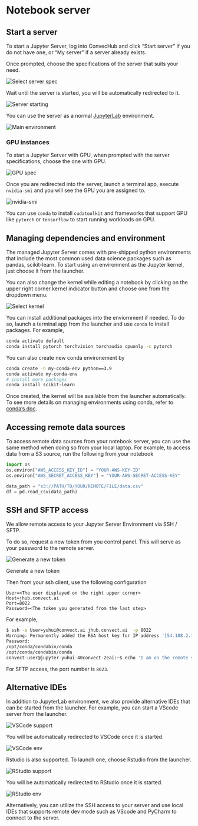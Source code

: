 # Notebook server

## Start a server

To start a Jupyter Server, log into ConvecHub and click “Start server” if you do not have one, or “My server” if a server already exists. 

Once prompted, choose the specifications of the server that suits your need.

![Select server spec](Notebook%20s%20b4d80/Untitled.png)

Wait until the server is started, you will be automatically redirected to it. 

![Server starting](Notebook%20s%20b4d80/Untitled%201.png)

You can use the server as a normal [JupyterLab](https://jupyterlab.readthedocs.io/en/stable/) environment.

![Main environment](Notebook%20s%20b4d80/Untitled%202.png)


### GPU instances

To start a Jupyter Server with GPU, when prompted with the server specifications, choose the one with GPU. 

![GPU spec](Notebook%20s%20b4d80/select-gpu-server.png)

Once you are redirected into the server, launch a terminal app, execute `nvidia-smi` and you will see the GPU you are assigned to. 

![nvidia-smi](Notebook%20s%20b4d80/nvidia-smi.png)

You can use `conda` to install `cudatoolkit` and frameworks that support GPU like `pytorch` or `tensorflow` to start running workloads on GPU.


## Managing dependencies and environment

The managed Jupyter Server comes with pre-shipped python environments that include the most common used data science packages such as pandas, scikit-learn. To start using an environment as the Jupyter kernel, just choose it from the launcher. 

You can also change the kernel while editing a notebook by clicking on the upper right corner kernel indicator button and choose one from the dropdown menu.

![Select kernel](Notebook%20s%20b4d80/Untitled%203.png)

You can install additional packages into the enviornment if needed. To do so, launch a terminal app from the launcher and use `conda` to install packages. For example,

```bash
conda activate default
conda install pytorch torchvision torchaudio cpuonly -c pytorch
```

You can also create new conda environement by 

```bash
conda create -n my-conda-env python==3.9
conda activate my-conda-env
# install more packages
conda install scikit-learn
```

Once created, the kernel will be available from the launcher automatically. To see more details on managing environments using conda, refer to [conda’s doc](https://docs.conda.io/en/latest/).

## Accessing remote data sources

To access remote data sources from your notebook server, you can use the same method when doing so from your local laptop. For example, to access data from a S3 source, run the following from your notebook

```python
import os
os.environ["AWS_ACCESS_KEY_ID"] = "YOUR-AWS-KEY-ID"
os.environ["AWS_SECRET_ACCESS_KEY"] = "YOUR-AWS-SECRET-ACCESS-KEY"

data_path = "s3://PATH/TO/YOUR/REMOTE/FILE/data.csv"
df = pd.read_csv(data_path)
```

## SSH and SFTP access

We allow remote access to your Jupyter Server Environment via SSH / SFTP. 

To do so, request a new token from you control panel. This will serve as your password to the remote server.

![Generate a new token](Notebook%20s%20b4d80/Untitled%204.png)

Generate a new token

Then from your ssh client, use the following configuration

```
User=<The user displayed on the right upper corner>
Host=jhub.convect.ai
Port=8022
Password=<The token you generated from the last step>
```

For example,

```bash
$ ssh -o User=yuhui@convect.ai jhub.convect.ai  -p 8022
Warning: Permanently added the RSA host key for IP address '[54.188.2.122]:8022' to the list of known hosts.
Password:
/opt/conda/condabin/conda
/opt/conda/condabin/conda
convect-user@jupyter-yuhui-40convect-2eai:~$ echo 'I am on the remote server'
```

For SFTP access, the port number is `8023`. 

## Alternative IDEs

In addition to JupyterLab environment, we also provide alternative IDEs that can be started from the launcher. For example, you can start a VScode server from the launcher. 

![VSCode support](Notebook%20s%20b4d80/Untitled%205.png)

You will be automatically redirected to VSCode once it is started.

![VSCode env](Notebook%20s%20b4d80/Untitled%206.png)

Rstudio is also supported. To launch one, choose Rstudio from the launcher.

![RStudio support](Notebook%20s%20b4d80/rstudio-launcher.png)

You will be automatically redirected to RStudio once it is started.

![RStudio env](Notebook%20s%20b4d80/rstudio-ide.png)

Alternatively, you can utilize the SSH access to your server and use local IDEs that supports remote dev mode such as VScode and PyCharm to connect to the server.


